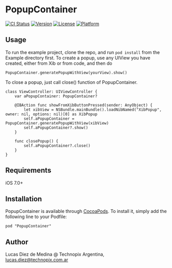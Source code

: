 # PopupContainer

[![CI Status](http://img.shields.io/travis/Lucas/PopupContainer.svg?style=flat)](https://travis-ci.org/Lucas/PopupContainer)
[![Version](https://img.shields.io/cocoapods/v/PopupContainer.svg?style=flat)](http://cocoadocs.org/docsets/PopupContainer)
[![License](https://img.shields.io/cocoapods/l/PopupContainer.svg?style=flat)](http://cocoadocs.org/docsets/PopupContainer)
[![Platform](https://img.shields.io/cocoapods/p/PopupContainer.svg?style=flat)](http://cocoadocs.org/docsets/PopupContainer)

## Usage

To run the example project, clone the repo, and run `pod install` from the Example directory first.
To create a popup, use any UIView you have created, either from Xib or from code, and then do

    PopupContainer.generatePopupWithView(yourView).show()

To close a popup, just call close() function of PopupContainer.

    class ViewController: UIViewController {
        var aPopupContainer: PopupContainer?

        @IBAction func showFromXibButtonPressed(sender: AnyObject) {
            let xibView = NSBundle.mainBundle().loadNibNamed("XibPopup", owner: nil, options: nil)[0] as XibPopup
            self.aPopupContainer = PopupContainer.generatePopupWithView(xibView)
            self.aPopupContainer?.show()
        }

        func closePopup() {
            self.aPopupContainer?.close()
        }
    }

## Requirements

iOS 7.0+

## Installation

PopupContainer is available through [CocoaPods](http://cocoapods.org). To install
it, simply add the following line to your Podfile:

    pod "PopupContainer"

## Author

Lucas Diez de Medina @ Technopix Argentina, lucas.diez@technopix.com.ar


